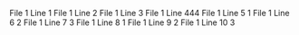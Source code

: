 File 1 Line 1
File 1 Line 2
File 1 Line 3
File 1 Line 444
File 1 Line 5 1
File 1 Line 6 2
File 1 Line 7 3
File 1 Line 8 1
File 1 Line 9 2
File 1 Line 10 3
